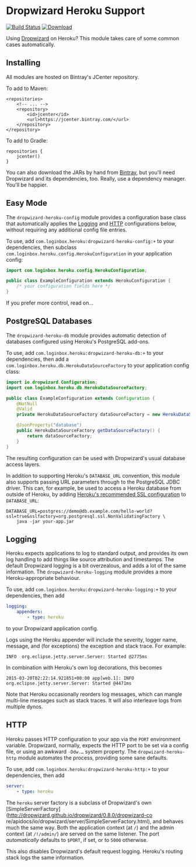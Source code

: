 # Dropwizard Heroku Support

[![Build Status](https://circleci.com/gh/login-box/dropwizard-heroku.svg)](https://circleci.com/gh/login-box/dropwizard-heroku) [ ![Download](https://api.bintray.com/packages/login-box/releases/dropwizard-heroku/images/download.svg) ](https://bintray.com/login-box/releases/dropwizard-heroku/_latestVersion)

Using [Dropwizard](https://dropwizard.io/) on Heroku? This module takes care of
some common cases automatically.

## Installing

All modules are hosted on Bintray's JCenter repository.

To add to Maven:

    <repositories>
        <!-- ... -->
        <repository>
            <id>jcenter</id>
            <url>https://jcenter.bintray.com/</url>
        </repository>
    </repository>

To add to Gradle:

    repositories {
        jcenter()
    }

You can also download the JARs by hand from
[Bintray](https://bintray.com/login-box/releases/dropwizard-heroku/view#files),
but you'll need Dropwizard and its dependencies, too. Really, use a dependency
manager. You'll be happier.

## Easy Mode

The `dropwizard-heroku-config` module provides a configuration base class that
automatically applies the [Logging](#logging) and [HTTP](#http) configurations
below, without requiring any additional config file entries.

To use, add `com.loginbox.heroku:dropwizard-heroku-config:+` to your
dependencies, then subclass `com.loginbox.heroku.config.HerokuConfiguration` in
your application config:

```java
import com.loginbox.heroku.config.HerokuConfiguration;

public class ExampleConfiguration extends HerokuConfiguration {
    /* your configuration fields here */
}
```

If you prefer more control, read on…

## PostgreSQL Databases

The `dropwizard-heroku-db` module provides automatic detection of databases
configured using Heroku's PostgreSQL add-ons.

To use, add `com.loginbox.heroku:dropwizard-heroku-db:+` to your dependencies,
then add a `com.loginbox.heroku.db.HerokuDataSourceFactory` to your application
config class:

```java
import io.dropwizard.Configuration;
import com.loginbox.heroku.db.HerokuDataSourceFactory;

public class ExampleConfiguration extends Configuration {
    @NotNull
    @Valid
    private HerokuDataSourceFactory dataSourceFactory = new HerokuDataSourceFactory();

    @JsonProperty("database")
    public HerokuDataSourceFactory getDataSourceFactory() {
        return dataSourceFactory;
    }
}
```

The resulting configuration can be used with Dropwizard's usual database access
layers.

In addition to supporting Heroku's `DATABASE_URL` convention, this module also
supports passing URL parameters through to the PostgreSQL JDBC driver. This can,
for example, be used to access a Heroku database from outside of Heroku, by
adding [Heroku's recommended SSL configuration](https://devcenter.heroku.com/articles/connecting-to-relational-databases-on-heroku-with-java#connecting-to-a-database-remotely)
to `DATABASE_URL`:

```
DATABASE_URL=postgres://demo@db.example.com/hello-world?ssl=true&sslfactory=org.postgresql.ssl.NonValidatingFactory \
    java -jar your-app.jar
```

## Logging

Heroku expects applications to log to standard output, and provides its own log
handling to add things like source attribution and timestamps. The default
Dropwizard logging is a bit overzealous, and adds a lot of the same
information. The `dropwizard-heroku-logging` module provides a more Heroku-appropriate behaviour.

To use, add `com.loginbox.heroku:dropwizard-heroku-logging:+` to your
dependencies, then add

```yaml
logging:
    appenders:
        - type: heroku
```

to your Dropwizard application config.

Logs using the Heroku appender will include the severity, logger name, message,
and (for exceptions) the exception and stack trace. For example:

    INFO  org.eclipse.jetty.server.Server: Started @2775ms

In combination with Heroku's own log decorations, this becomes

    2015-03-20T02:22:14.921851+00:00 app[web.1]: INFO  org.eclipse.jetty.server.Server: Started @4471ms

Note that Heroku occasionally reorders log messages, which can mangle
multi-line messages such as stack traces. It will also interleave logs from
multiple dynos.

## HTTP

Heroku passes HTTP configuration to your app via the `PORT` environment
variable. Dropwizard, normally, expects the HTTP port to be set via a config
file, or using an awkward `-Ddw.…` system property. The
`dropwizard-heroku-http` module automates the process, providing some sane
defaults.

To use, add `com.loginbox.heroku:dropwizard-heroku-http:+` to your
dependencies, then add

```yaml
server:
    - type: heroku
```

The `heroku` server factory is a subclass of Dropwizard's own
[SimpleServerFactory](http://dropwizard.github.io/dropwizard/0.8.0/dropwizard-co
re/apidocs/io/dropwizard/server/SimpleServerFactory.html), and behaves much the
same way. Both the application context (at `/`) and the admin context (at
`/!/admin/`) are served on the same listener. The port _automatically_ defaults
to `$PORT`, if set, or to `5000` otherwise.

This also disables Dropwizard's default request logging. Heroku's routing stack
logs the same information.
